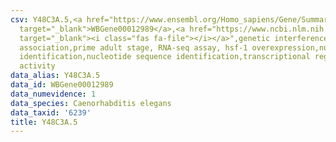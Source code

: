 ```yaml
---
csv: Y48C3A.5,<a href="https://www.ensembl.org/Homo_sapiens/Gene/Summary?db=core;g=WBGene00012989"
  target="_blank">WBGene00012989</a>,<a href="https://www.ncbi.nlm.nih.gov/pubmed/30894454"
  target="_blank"><i class="fas fa-file"></i></a>",genetic interference,functional
  association,prime adult stage, RNA-seq assay, hsf-1 overexpression,nucleotide sequence
  identification,nucleotide sequence identification,transcriptional regulation,up-regulates
  activity
data_alias: Y48C3A.5
data_id: WBGene00012989
data_numevidence: 1
data_species: Caenorhabditis elegans
data_taxid: '6239'
title: Y48C3A.5
---
```

